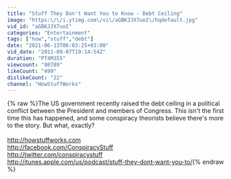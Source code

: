 ```yaml
---
title: "Stuff They Don't Want You to Know - Debt Ceiling"
image: "https:\/\/i.ytimg.com\/vi\/aGBKJJX7uoI\/hqdefault.jpg"
vid_id: "aGBKJJX7uoI"
categories: "Entertainment"
tags: ["how","stuff","debt"]
date: "2021-06-13T06:03:25+03:00"
vid_date: "2011-09-07T19:14:54Z"
duration: "PT4M35S"
viewcount: "98789"
likeCount: "499"
dislikeCount: "22"
channel: "HowStuffWorks"
---
```

{% raw %}The US government recently raised the debt ceiling in a political conflict between the President and members of Congress. This isn't the first time this has happened, and some conspiracy theorists believe there's more to the story. But what, exactly?<br /><br /><a rel="nofollow" target="blank" href="http://howstuffworks.com">http://howstuffworks.com</a><br /><a rel="nofollow" target="blank" href="http://facebook.com/ConspiracyStuff">http://facebook.com/ConspiracyStuff</a><br /><a rel="nofollow" target="blank" href="http://twitter.com/conspiracystuff">http://twitter.com/conspiracystuff</a><br /><a rel="nofollow" target="blank" href="http://itunes.apple.com/us/podcast/stuff-they-dont-want-you-to/">http://itunes.apple.com/us/podcast/stuff-they-dont-want-you-to/</a>{% endraw %}
